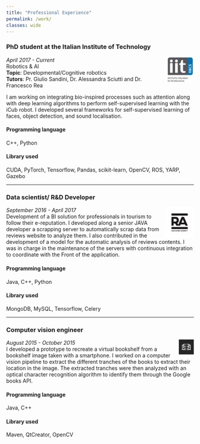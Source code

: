 ```yaml
---
title: "Professional Experience"
permalink: /work/
classes: wide
---
```



### PhD student at the Italian Institute of Technology 
<img width="15%" style="float: right;" src="../assets/images/IIT.png">

*April 2017 - Current*<br>
Robotics & AI<br>
**Topic**: Developmental/Cognitive robotics <br>
**Tutors**: Pr. Giulio Sandini, Dr. Alessandra Sciutti and Dr. Francesco Rea 

I am working on integrating bio-inspired processes such as attention along with deep learning algorithms to perform self-supervised learning with the iCub robot. I developed several frameworks for self-supervised learning of faces, object detection, and sound localisation.

#### Programming language
 C++, Python

#### Library used
CUDA, PyTorch, Tensorflow, Pandas, scikit-learn, OpenCV, ROS, YARP, Gazebo

---

### Data scientist/ R&D Developer 
<img width="15%" style="float: right;" src="../assets/images/raccourci.jpg">

*September 2016 - April 2017*<br>
Development of a BI solution for professionals in tourism to follow their e-reputation. I developed along a senior JAVA developer a scrapping server to automatically scrap data from reviews website to analyze them. I also contributed in the development of a model for the automatic analysis of reviews contents. I was in charge in the maintenance of the servers with continuous integration to coordinate with the Front of the application.

#### Programming language
Java, C++, Python

#### Library used
MongoDB, MySQL, Tensorflow, Celery

--- 

### Computer vision engineer 
<img width="8%" style="float: right;" src="../assets/images/gleeph.png">

*August 2015 - October 2015*<br>
I developed a prototype to recreate a virtual bookshelf from a bookshelf image taken with a smartphone.  I worked on a computer vision pipeline to extract the different tranches of the books to extract their location in the image. The extracted tranches were then analyzed with an optical character recognition algorithm to identify them through the Google books API.  

#### Programming language
Java, C++

#### Library used
Maven, QtCreator, OpenCV